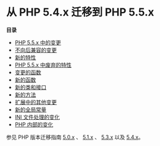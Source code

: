 从 PHP 5.4.x 迁移到 PHP 5.5.x
=============================

**目录**

-   [PHP 5.5.x 中的变更](/migration55/changes.html)
-   [不向后兼容的变更](/migration55/incompatible.html)
-   [新的特性](/migration55/new-features.html)
-   [PHP 5.5.x 中废弃的特性](/migration55/deprecated.html)
-   [变更的函数](/migration55/changed-functions.html)
-   [新的函数](/migration55/new-functions.html)
-   [新的类和接口](/migration55/classes.html)
-   [新的方法](/migration55/new-methods.html)
-   [扩展中的其他变更](/migration55/extensions-other.html)
-   [新的全局常量](/migration55/global-constants.html)
-   [INI 文件处理的变化](/migration55/ini.html)
-   [PHP 内部的变化](/migration55/internals.html)

参见 PHP 版本迁移指南 <a href="/migration5.html" class="link">5.0.x</a>
、 <a href="/migration51.html" class="link">5.1.x</a> 、
<a href="/migration53.html" class="link">5.3.x</a> 以及
<a href="/migration53.html" class="link">5.4.x</a>。
